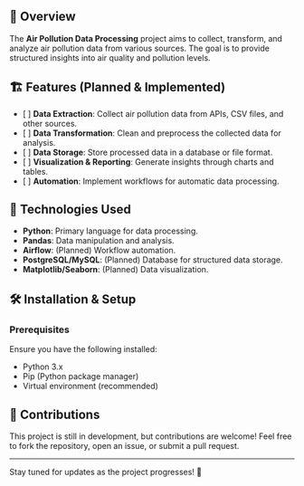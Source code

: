 <h2>📌 Overview</h2>
<p>The <strong>Air Pollution Data Processing</strong> project aims to collect, transform, and analyze air pollution data from various sources. The goal is to provide structured insights into air quality and pollution levels.</p>

<h2>🏗 Features (Planned & Implemented)</h2>
<ul>
    <li>[ ] <strong>Data Extraction</strong>: Collect air pollution data from APIs, CSV files, and other sources.</li>
    <li>[ ] <strong>Data Transformation</strong>: Clean and preprocess the collected data for analysis.</li>
    <li>[ ] <strong>Data Storage</strong>: Store processed data in a database or file format.</li>
    <li>[ ] <strong>Visualization & Reporting</strong>: Generate insights through charts and tables.</li>
    <li>[ ] <strong>Automation</strong>: Implement workflows for automatic data processing.</li>
</ul>

<h2>🚀 Technologies Used</h2>
<ul>
    <li><strong>Python</strong>: Primary language for data processing.</li>
    <li><strong>Pandas</strong>: Data manipulation and analysis.</li>
    <li><strong>Airflow</strong>: (Planned) Workflow automation.</li>
    <li><strong>PostgreSQL/MySQL</strong>: (Planned) Database for structured data storage.</li>
    <li><strong>Matplotlib/Seaborn</strong>: (Planned) Data visualization.</li>
</ul>

<h2>🛠 Installation & Setup</h2>
<h3>Prerequisites</h3>
<p>Ensure you have the following installed:</p>
<ul>
    <li>Python 3.x</li>
    <li>Pip (Python package manager)</li>
    <li>Virtual environment (recommended)</li>
</ul>


<h2>🤝 Contributions</h2>
<p>This project is still in development, but contributions are welcome! Feel free to fork the repository, open an issue, or submit a pull request.</p>

<hr>
<p>Stay tuned for updates as the project progresses! 🚀</p>
